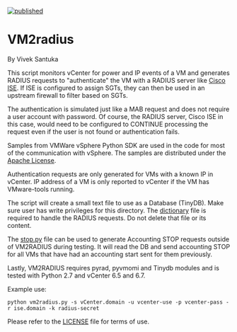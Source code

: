 [![published](https://static.production.devnetcloud.com/codeexchange/assets/images/devnet-published.svg)](https://developer.cisco.com/codeexchange/github/repo/vsantuka/vm2radius)
# VM2radius
By Vivek Santuka

This script monitors vCenter for power and IP events of a VM and generates
RADIUS requests to "authenticate" the VM with a RADIUS server like [Cisco ISE](https://www.cisco.com/c/en/us/products/security/identity-services-engine/index.html).
If ISE is configured to assign SGTs, they can then be used in an upstream firewall
to filter based on SGTs. 

The authentication is simulated just like a MAB request and does not require a user account with password. Of course, the RADIUS server, Cisco ISE
in this case, would need to be configured to CONTINUE processing the request
even if the user is not found or authentication fails.

Samples from VMWare vSphere Python SDK are used in the code for most of the
communication with vSphere. The samples are distributed under the [Apache License](http://www.apache.org/licenses/LICENSE-2.0).

Authentication requests are only generated for VMs with a known IP in vCenter.
IP address of a VM is only reported to vCenter if the VM has VMware-tools running.

The script will create a small text file to use as a Database (TinyDB). Make sure user 
has write privileges for this directory. The [dictionary](./dictionary) file is required to handle the RADIUS 
requests. Do not delete that file or its content.

The [stop.py](./stop.py) file can be used to generate Accounting STOP requests outside
of VM2RADIUS during testing. It will read the DB and send accounting STOP for all VMs
that have had an accounting start sent for them previously.

Lastly, VM2RADIUS requires pyrad, pyvmomi and Tinydb modules and is tested with Python 2.7
and vCenter 6.5 and 6.7.

Example use:

`python vm2radius.py -s vCenter.domain -u vcenter-use -p vcenter-pass -r ise.domain -k radius-secret`

Please refer to the [LICENSE](./LICENSE) file for terms of use.